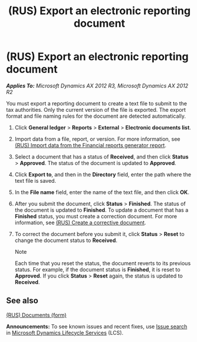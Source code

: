 ﻿---
title: (RUS) Export an electronic reporting document
TOCTitle: (RUS) Export an electronic reporting document
ms:assetid: 907fde6c-61be-4da4-a461-4536c92b3497
ms:mtpsurl: https://technet.microsoft.com/en-us/library/JJ677609(v=AX.60)
ms:contentKeyID: 49384918
ms.date: 04/18/2014
mtps_version: v=AX.60
f1_keywords:
- document
- template
- export
- electronic reporting
---

# (RUS) Export an electronic reporting document 


_**Applies To:** Microsoft Dynamics AX 2012 R3, Microsoft Dynamics AX 2012 R2_

You must export a reporting document to create a text file to submit to the tax authorities. Only the current version of the file is exported. The export format and file naming rules for the document are detected automatically.

1.  Click **General ledger** \> **Reports** \> **External** \> **Electronic documents list**.

2.  Import data from a file, report, or version. For more information, see [(RUS) Import data from the Financial reports generator report](rus-import-data-from-the-financial-reports-generator-report.md).

3.  Select a document that has a status of **Received**, and then click **Status** \> **Approved**. The status of the document is updated to **Approved**.

4.  Click **Export to**, and then in the **Directory** field, enter the path where the text file is saved.

5.  In the **File name** field, enter the name of the text file, and then click **OK**.

6.  After you submit the document, click **Status** \> **Finished**. The status of the document is updated to **Finished**. To update a document that has a **Finished** status, you must create a correction document. For more information, see [(RUS) Create a corrective document](rus-create-a-corrective-document.md).

7.  To correct the document before you submit it, click **Status** \> **Reset** to change the document status to **Received**.
    

    > [!NOTE]
    > <P>Each time that you reset the status, the document reverts to its previous status. For example, if the document status is <STRONG>Finished</STRONG>, it is reset to <STRONG>Approved</STRONG>. If you click <STRONG>Status</STRONG> &gt; <STRONG>Reset</STRONG> again, the status is updated to <STRONG>Received</STRONG>.</P>



## See also

[(RUS) Documents (form)](https://technet.microsoft.com/en-us/library/jj852139\(v=ax.60\))

  
**Announcements:** To see known issues and recent fixes, use [Issue search](http://go.microsoft.com/fwlink/?linkid=389258) in [Microsoft Dynamics Lifecycle Services](http://go.microsoft.com/fwlink/?linkid=306505) (LCS).

